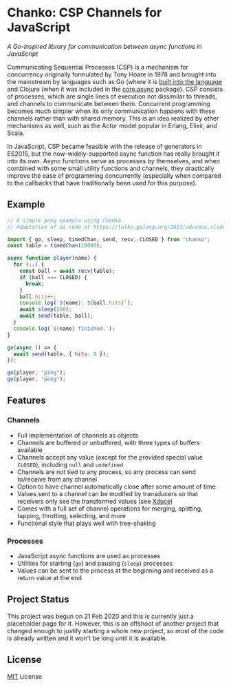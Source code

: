 # Chanko: CSP Channels for JavaScript

*A Go-inspired library for communication between async functions in JavaScript*

Communicating Sequential Processes (CSP) is a mechanism for concurrency originally formulated by Tony Hoare in 1978 and brought into the mainstream by languages such as Go (where it is [built into the language][1] and Clojure (when it was included in the [core.async][2] package). CSP consists of processes, which are single lines of execution not dissimilar to threads, and channels to communicate between them. Concurrent programming becomes much simpler when its only communication happens with these channels rather than with shared memory. This is an idea realized by other mechanisms as well, such as the Actor model popular in Erlang, Elixir, and Scala.

In JavaScript, CSP became feasible with the release of generators in ES2015, but the now-widely-supported async function has really brought it into its own. Async functions serve as processes by themselves, and when combined with some small utility functions and channels, they drastically improve the ease of programming concurrently (especially when compared to the callbacks that have traditionally been used for this purpose).

## Example

```javascript
// A simple pong example using Chanko
// Adaptation of Go code at https://talks.golang.org/2013/advconc.slide#6

import { go, sleep, timedChan, send, recv, CLOSED } from "chanko";
const table = timedChan(10000);

async function player(name) {
  for (;;) {
    const ball = await recv(table);
    if (ball === CLOSED) {
      break;
    }
    ball.hits++;
    console.log(`${name}: ${ball.hits}`);
    await sleep(500);
    await send(table, ball);
  }
  console.log(`${name} finished.`);
}

go(async () => {
  await send(table, { hits: 0 });
});

go(player, "ping");
go(player, "pong");
```

## Features

### Channels
- Full implementation of channels as objects
- Channels are buffered or unbuffered, with three types of buffers available
- Channels accept any value (except for the provided special value `CLOSED`), including `null` and `undefined`
- Channels are not tied to any process, so any process can send to/receive from any channel
- Option to have channel automatically close after some amount of time
- Values sent to a channel can be modifed by transducers so that receivers only see the transformed values (see [Xduce][3])
- Comes with a full set of channel operations for merging, splitting, tapping, throtting, selecting, and more
- Functional style that plays well with tree-shaking

### Processes
- JavaScript async functions are used as processes
- Utilities for starting (`go`) and pausing (`sleep`) processes
- Values can be sent to the process at the beginning and received as a return value at the end

## Project Status

This project was begun on 21 Feb 2020 and this is currently just a placeholder page for it. However, this is an offshoot of another project that changed enough to justify starting a whole new project, so most of the code is already written and it won't be long until it is available.

## License


[MIT][4] License

[1]: https://tour.golang.org/concurrency/1
[2]: http://clojure.github.io/core.async
[3]: https://barandis.github.io/xduce
[4]: https://raw.githubusercontent.com/Barandis/chanko/master/LICENSE